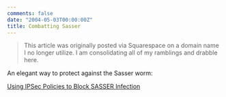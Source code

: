 ```yaml
---
comments: false
date: "2004-05-03T00:00:00Z"
title: Combatting Sasser
---
```


> This article was originally posted via Squarespace on a domain name I no longer utilize.  I am consolidating all of my ramblings and drabble here.

An elegant way to protect against the Sasser worm:

[Using IPSec Policies to Block SASSER Infection][1]

[1]: http://weblogs.asp.net/tristank/archive/2004/05/04/125020.aspx